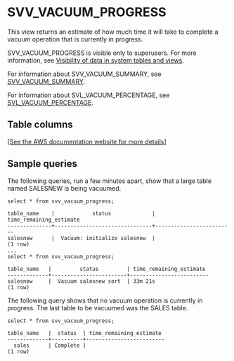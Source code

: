 # SVV\_VACUUM\_PROGRESS<a name="r_SVV_VACUUM_PROGRESS"></a>

This view returns an estimate of how much time it will take to complete a vacuum operation that is currently in progress\.

SVV\_VACUUM\_PROGRESS is visible only to superusers\. For more information, see [Visibility of data in system tables and views](c_visibility-of-data.md)\.

For information about SVV\_VACUUM\_SUMMARY, see [SVV\_VACUUM\_SUMMARY](r_SVV_VACUUM_SUMMARY.md)\.

For information about SVL\_VACUUM\_PERCENTAGE, see [SVL\_VACUUM\_PERCENTAGE](r_SVL_VACUUM_PERCENTAGE.md)\.

## Table columns<a name="sub-r_SVV_VACUUM_PROGRESS-table-columns"></a>

[\[See the AWS documentation website for more details\]](http://docs.aws.amazon.com/redshift/latest/dg/r_SVV_VACUUM_PROGRESS.html)

## Sample queries<a name="r_SVV_VACUUM_PROGRESS-sample-queries"></a>

The following queries, run a few minutes apart, show that a large table named SALESNEW is being vacuumed\. 

```
select * from svv_vacuum_progress;

table_name    |            status             | time_remaining_estimate
--------------+-------------------------------+-------------------------
salesnew      |  Vacuum: initialize salesnew  |
(1 row)
...
select * from svv_vacuum_progress;

table_name   |         status         | time_remaining_estimate
-------------+------------------------+-------------------------
salesnew     |  Vacuum salesnew sort  | 33m 21s
(1 row)
```

The following query shows that no vacuum operation is currently in progress\. The last table to be vacuumed was the SALES table\. 

```
select * from svv_vacuum_progress;

table_name   |  status  | time_remaining_estimate
-------------+----------+-------------------------
  sales      | Complete |
(1 row)
```